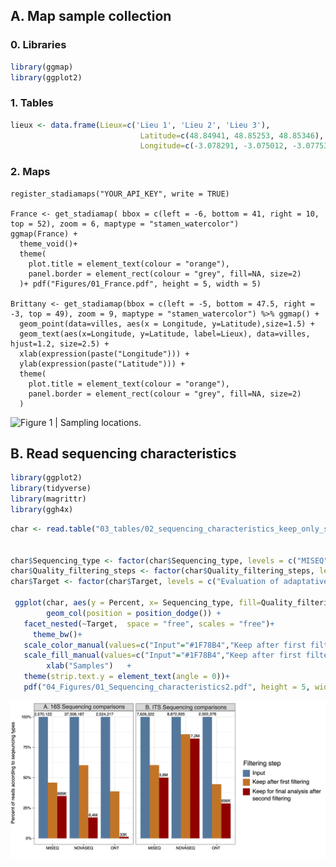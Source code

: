 ## A. Map sample collection

### 0. Libraries
```r include=FALSE
library(ggmap)
library(ggplot2)
```

### 1. Tables
```r
lieux <- data.frame(Lieux=c('Lieu 1', 'Lieu 2', 'Lieu 3'),
                             Latitude=c(48.84941, 48.85253, 48.85346),
                             Longitude=c(-3.078291, -3.075012, -3.077533))
```

### 2. Maps
```{r}
register_stadiamaps("YOUR_API_KEY", write = TRUE)

France <- get_stadiamap( bbox = c(left = -6, bottom = 41, right = 10, top = 52), zoom = 6, maptype = "stamen_watercolor")
ggmap(France) + 
  theme_void()+
  theme(
    plot.title = element_text(colour = "orange"), 
    panel.border = element_rect(colour = "grey", fill=NA, size=2)
  )+ pdf("Figures/01_France.pdf", height = 5, width = 5)

Brittany <- get_stadiamap(bbox = c(left = -5, bottom = 47.5, right = -3, top = 49), zoom = 9, maptype = "stamen_watercolor") %>% ggmap() + 
  geom_point(data=villes, aes(x = Longitude, y=Latitude),size=1.5) +
  geom_text(aes(x=Longitude, y=Latitude, label=Lieux), data=villes, hjust=1.2, size=2.5) +
  xlab(expression(paste("Longitude"))) +
  ylab(expression(paste("Latitude"))) +
  theme(
    plot.title = element_text(colour = "orange"), 
    panel.border = element_rect(colour = "grey", fill=NA, size=2)
  )
```

![Figure 1 | Sampling locations.](https://github.com/rssco/Illumina_ONT_comparisons/blob/main/01_Figures/01_Sampling_map.png)<!-- -->



## B. Read sequencing characteristics 

```r
library(ggplot2)
library(tidyverse)
library(magrittr)
library(ggh4x)
```

```r
char <- read.table("03_tables/02_sequencing_characteristics_keep_only_ss_IDTAXA.csv", sep=";", dec =".", header=TRUE)


char$Sequencing_type <- factor(char$Sequencing_type, levels = c("MISEQ", "NOVASEQ", "SAMBA", "IDTAXA", "NGSpeciesID", "WITHOUT ADAPTATIVE SAMPLING","ADAPTATIVE SAMPLING")) 
char$Quality_filtering_steps <- factor(char$Quality_filtering_steps, levels = c("Input", "Keep after first filtering", "Keep for final analysis after second filtering")) 
char$Target <- factor(char$Target, levels = c("Evaluation of adaptative sampling","Sequencing comparisons 16S","Sequencing comparisons ITS")) 
 
 ggplot(char, aes(y = Percent, x= Sequencing_type, fill=Quality_filtering_steps)) +
        geom_col(position = position_dodge()) +
   facet_nested(~Target,  space = "free", scales = "free")+
     theme_bw()+
   scale_color_manual(values=c("Input"="#1F78B4","Keep after first filtering"="#FDAE61", "Keep for final analysis after second filtering"= "#E31A1C"))+   
   scale_fill_manual(values=c("Input"="#1F78B4","Keep after first filtering"="#FDAE61", "Keep for final analysis after second filtering"= "#E31A1C"))+
        xlab("Samples")   +
   theme(strip.text.y = element_text(angle = 0))+
   pdf("04_Figures/01_Sequencing_characteristics2.pdf", height = 5, width = 10)
```
![Figure 4 | Percent of reads kept during the analyses ](
https://github.com/rssco/Illumina_ONT_comparisons/blob/main/01_Figures/02_Sequencing_characteristics.png)<!-- -->




